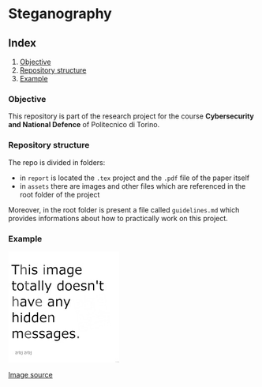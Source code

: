 # Steganography

## Index

1. [Objective](#objective)
2. [Repository structure](#repository-structure)
3. [Example](#example)

### Objective

This repository is part of the research project for the course **Cybersecurity and National Defence** of Politecnico di Torino.

### Repository structure

The repo is divided in folders:

- in ```report``` is located the ```.tex``` project and the ```.pdf``` file of
the paper itself
- in ```assets``` there are images and other files which are referenced in the
root folder of the project

<!-- Add code folder if needed -->

Moreover, in the root folder is present a file called ```guidelines.md``` which
provides informations about how to practically work on this project.

### Example

![img](assets/download.jpg)

[Image source](https://www.reddit.com/r/HowToHack/comments/aezjqz/theres_6_different_hidden_messages_in_this_image/)